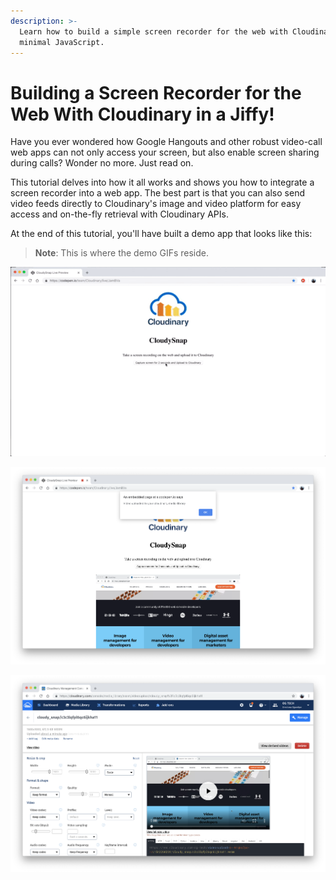 ```yaml
---
description: >-
  Learn how to build a simple screen recorder for the web with Cloudinary and
  minimal JavaScript.
---
```


# Building a Screen Recorder for the Web With Cloudinary in a Jiffy!

Have you ever wondered how Google Hangouts and other robust video-call web apps can not only access your screen, but also enable screen sharing during calls? Wonder no more. Just read on.

This tutorial delves into how it all works and shows you how to integrate a screen recorder into a web app. The best part is that you can also send video feeds directly to Cloudinary's image and video platform for easy access and on-the-fly retrieval with Cloudinary APIs.

At the end of this tutorial, you'll have built a demo app that looks like this:

> **Note**: This is where the demo GIFs reside.

![Demo App \(1\)](../.gitbook/assets/ezgif.com-video-to-gif-2.gif)

![Demo App \(2\)](../.gitbook/assets/screenshot-2018-11-15-at-5.37.21-am.png)

![Demo App \(3\)](../.gitbook/assets/screenshot-2018-11-15-at-5.38.09-am.png)

